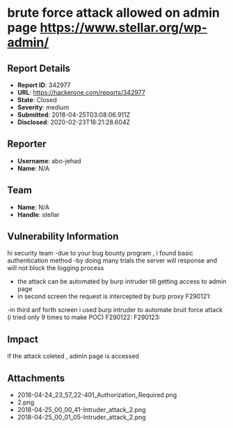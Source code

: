 # brute force attack allowed on admin page https://www.stellar.org/wp-admin/

## Report Details
- **Report ID**: 342977
- **URL**: https://hackerone.com/reports/342977
- **State**: Closed
- **Severity**: medium
- **Submitted**: 2018-04-25T03:08:06.911Z
- **Disclosed**: 2020-02-23T16:21:28.604Z

## Reporter
- **Username**: abo-jehad
- **Name**: N/A

## Team
- **Name**: N/A
- **Handle**: stellar

## Vulnerability Information
hi security team
-due to your bug bounty program , i found basic authentication method
-by doing many trials the server will response and will not block the logging process
- the attack can be automated by burp intruder till getting access to admin page
- in second screen the request is intercepted by burp proxy
F290121:

-in third anf forth screen i used burp intruder to automate  bruit force attack (i tried only 9 times to make POC)
F290122:
F290123:

## Impact

if the attack coleted , admin page is accessed

## Attachments
- 2018-04-24_23_57_22-401_Authorization_Required.png
- 2.png
- 2018-04-25_00_00_41-Intruder_attack_2.png
- 2018-04-25_00_01_05-Intruder_attack_2.png
